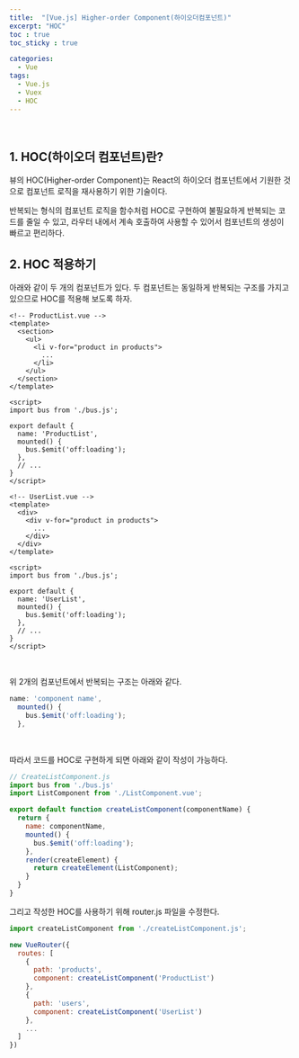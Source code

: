 ```yaml
---
title:  "[Vue.js] Higher-order Component(하이오더컴포넌트)"
excerpt: "HOC"
toc : true
toc_sticky : true

categories:
  - Vue
tags: 
  - Vue.js
  - Vuex
  - HOC
---
```


<br/>

## 1. HOC(하이오더 컴포넌트)란?

뷰의 HOC(Higher-order Component)는 React의 하이오더 컴포넌트에서 기원한 것으로 컴포넌트 로직을 재사용하기 위한 기술이다.

반복되는 형식의 컴포넌트 로직을 함수처럼 HOC로 구현하여 불필요하게 반복되는 코드를 줄일 수 있고, 라우터 내에서 계속 호출하여 사용할 수 있어서 컴포넌트의 생성이 빠르고 편리하다.


## 2. HOC 적용하기

아래와 같이 두 개의 컴포넌트가 있다. 두 컴포넌트는 동일하게 반복되는 구조를 가지고 있으므로 HOC를 적용해 보도록 하자.

```vue
<!-- ProductList.vue -->
<template>
  <section>
    <ul>
      <li v-for="product in products">
        ...
      </li>
    </ul>
  </section>
</template>

<script>
import bus from './bus.js';

export default {
  name: 'ProductList',
  mounted() {
    bus.$emit('off:loading');
  },
  // ...
}
</script>
```


```vue
<!-- UserList.vue -->
<template>
  <div>
    <div v-for="product in products">
      ...
    </div>
  </div>
</template>

<script>
import bus from './bus.js';

export default {
  name: 'UserList',
  mounted() {
    bus.$emit('off:loading');
  },
  // ...
}
</script>
```

<br/>

위 2개의 컴포넌트에서 반복되는 구조는 아래와 같다.

```javascript
name: 'component name',
  mounted() {
    bus.$emit('off:loading');
  },
```

<br/>

따라서 코드를 HOC로 구현하게 되면 아래와 같이 작성이 가능하다.

```javascript
// CreateListComponent.js
import bus from './bus.js'
import ListComponent from './ListComponent.vue';

export default function createListComponent(componentName) {
  return {
    name: componentName,
    mounted() {
      bus.$emit('off:loading');
    },
    render(createElement) {
      return createElement(ListComponent);
    }
  }
}
```

그리고 작성한 HOC를 사용하기 위해 router.js 파일을 수정한다.

```javascript
import createListComponent from './createListComponent.js';

new VueRouter({
  routes: [
    {
      path: 'products',
      component: createListComponent('ProductList')
    },
    {
      path: 'users',
      component: createListComponent('UserList')
    },
    ...
  ]
})
```




